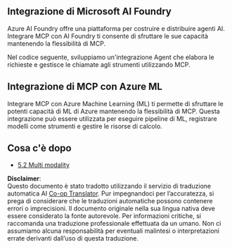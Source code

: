 <!--
CO_OP_TRANSLATOR_METADATA:
{
  "original_hash": "33daea2e41ef7635cf13c41d6a3ea773",
  "translation_date": "2025-06-12T23:44:37+00:00",
  "source_file": "05-AdvancedTopics/mcp-integration/README.md",
  "language_code": "it"
}
-->
## Integrazione di Microsoft AI Foundry

Azure AI Foundry offre una piattaforma per costruire e distribuire agenti AI. Integrare MCP con AI Foundry ti consente di sfruttare le sue capacità mantenendo la flessibilità di MCP.

Nel codice seguente, sviluppiamo un'integrazione Agent che elabora le richieste e gestisce le chiamate agli strumenti utilizzando MCP.

## Integrazione di MCP con Azure ML

Integrare MCP con Azure Machine Learning (ML) ti permette di sfruttare le potenti capacità di ML di Azure mantenendo la flessibilità di MCP. Questa integrazione può essere utilizzata per eseguire pipeline di ML, registrare modelli come strumenti e gestire le risorse di calcolo.

## Cosa c'è dopo

- [5.2 Multi modality](../mcp-multi-modality/README.md)

**Disclaimer**:  
Questo documento è stato tradotto utilizzando il servizio di traduzione automatica AI [Co-op Translator](https://github.com/Azure/co-op-translator). Pur impegnandoci per l’accuratezza, si prega di considerare che le traduzioni automatiche possono contenere errori o imprecisioni. Il documento originale nella sua lingua nativa deve essere considerato la fonte autorevole. Per informazioni critiche, si raccomanda una traduzione professionale effettuata da un umano. Non ci assumiamo alcuna responsabilità per eventuali malintesi o interpretazioni errate derivanti dall’uso di questa traduzione.